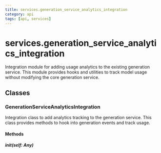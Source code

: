 ```yaml
---
title: services.generation_service_analytics_integration
category: api
tags: [api, services]
---
```


# services.generation_service_analytics_integration

Integration module for adding usage analytics to the existing generation service.
This module provides hooks and utilities to track model usage without modifying the core generation service.

## Classes

### GenerationServiceAnalyticsIntegration

Integration class to add analytics tracking to the generation service.
This class provides methods to hook into generation events and track usage.

#### Methods

##### __init__(self: Any)



